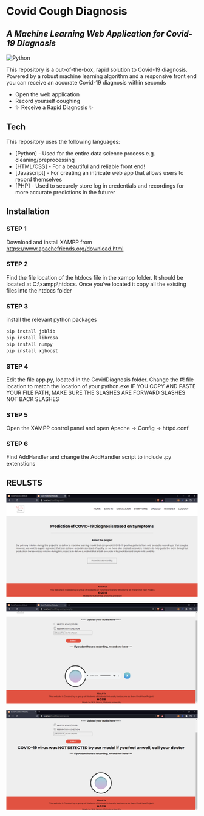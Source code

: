 # Covid Cough Diagnosis
## _A Machine Learning Web Application for Covid-19 Diagnosis_

![Python](https://upload.wikimedia.org/wikipedia/commons/f/f8/Python_logo_and_wordmark.svg)

This repository is a out-of-the-box, rapid solution to Covid-19 diagnosis.
Powered by a robust machine learning algorithm and a responsive front end you can receive an accurate Covid-19 diagnosis within seconds

- Open the web application
- Record yourself coughing
- ✨ Receive a Rapid Diagnosis ✨

## Tech

This repository uses the following languages:

- [Python] - Used for the entire data science process e.g. cleaning/preprocessing
- [HTML/CSS] - For a beautiful and reliable front end!
- [Javascript] - For creating an intricate web app that allows users to record themselves
- [PHP] - Used to securely store log in credentials and recordings for more accurate predictions in the futurer


## Installation 
### STEP 1

Download and install XAMPP from https://www.apachefriends.org/download.html

### STEP 2 

Find the file location of the htdocs file in the xampp folder. It should be located at C:\xampp\htdocs. Once you’ve located it copy all the existing files into the htdocs folder

### STEP 3 

install the relevant python packages
```sh
pip install joblib
pip install librosa
pip install numpy
pip install xgboost
```

### STEP 4

Edit the file app.py, located in the CovidDiagnosis folder. Change the #! file location to match the location of your python.exe 
IF YOU COPY AND PASTE YOUR FILE PATH, MAKE SURE THE SLASHES ARE FORWARD SLASHES NOT BACK SLASHES

### STEP 5
Open the XAMPP control panel and open Apache -> Config -> httpd.conf

### STEP 6
Find AddHandler and change the AddHandler script to include .py extenstions

## REULSTS
![CovidDiagnosis1](CovidDiagnosis1.png)

![CovidDiagnosis2](CovidDiagnosis2.png)

![CovidDiagnosis3](CovidDiagnosis3.png)
